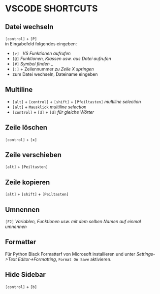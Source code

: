 # VSCODE SHORTCUTS

## Datei wechseln

`[control]` + `[P]` <br />
    in Eingabefeld folgendes eingeben:

- `[>] `       *VS Funktionen aufrufen* 
- `[@]`        *Funktionen, Klassen usw. aus Datei aufrufen* 
- `[#]`        *Symbol finden* _
- `[:]` + Zeilennummer    *zu Zeile X springen* 
- zum Datei wechseln, Dateiname eingeben

## Multiline

- `[alt]` + `[control]` + `[shift]` + `[Pfeiltasten]` *multiline selection* 
- `[alt]` + `Mausklick`         *multiline selection*  
- `[control]` + `[d]` + `[d]` *für gleiche Wörter* 

## Zeile löschen

`[control]` + `[x]`

## Zeile verschieben

`[alt]` + `[Peiltasten]`

## Zeile kopieren

`[alt]` + `[shift]` + `[Peiltasten]`

## Umnennen

`[F2]` *Variablen, Funktionen usw. mit dem selben Namen auf einmal umnennen*

## Formatter

Für Python Black Formatterf von Microsoft installieren und unter *Settings->Text Editor->Formatting*, `Format On Save` aktivieren.

## Hide Sidebar

`[control]` + `[b]`
